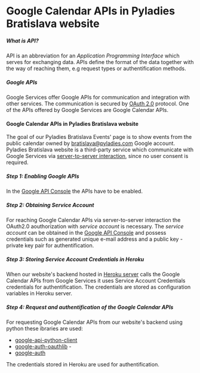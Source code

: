 # Google Calendar APIs in Pyladies Bratislava website

##### What is API?
API is an abbreviation for an _Application Programming Interface_ which serves for exchanging data. 
APIs define the format of the data together with the way of reaching them, e.g request types or authentification methods.

##### Google APIs
Google Services offer Google APIs for communication and integration with other services. 
The communication is secured by [OAuth 2.0](https://en.wikipedia.org/wiki/OAuth) protocol.
One of the APIs offered by Google Services are Google Calendar APIs.

#### Google Calendar APIs in Pyladies Bratislava website
The goal of our Pyladies Bratislava Events' page is to show events from the public calendar owned by bratislava@pyladies.com Google account.
Pyladies Bratislava website is a third-party service which communicate with Google Services via 
[server-to-server interaction](https://developers.google.com/identity/protocols/oauth2/service-account#creatinganaccount), since no user consent is required.

##### Step 1: _Enabling Google APIs_
In the [Google API Console](https://console.cloud.google.com/iam-admin/serviceaccounts) the APIs have to be enabled.

##### Step 2: _Obtaining Service Account_
For reaching Google Calendar APIs via server-to-server interaction the OAuth2.0 aouthorization with _service account_ is necessary.
The _service account_ can be obtained in the [Google API Console](https://console.cloud.google.com/iam-admin/serviceaccounts) and 
possess credentials such as generated unique e-mail address and a public key - private key pair for authentification.

##### Step 3: _Storing Service Account Credentials in Heroku_
When our website's backend hosted in [Heroku server](https://dashboard.heroku.com/apps/bratislava-flask-backend/) 
calls the Google Calendar APIs from Google Services it uses Service Account Credentials credentials for authentification. 
The credentials are stored as configuration variables in Heroku server.

##### Step 4: Request and authentification of the Google Calendar APIs
For requesting Google Calendar APIs from our website's backend using python these ibraries are used:
 - [google-api-python-client](https://pypi.org/project/google-api-python-client/)
 - [google-auth-oauthlib](https://pypi.org/project/google-auth-oauthlib/) - 
 - [google-auth](https://pypi.org/project/google-auth/)

The credentials stored in Heroku are used for authentification.
